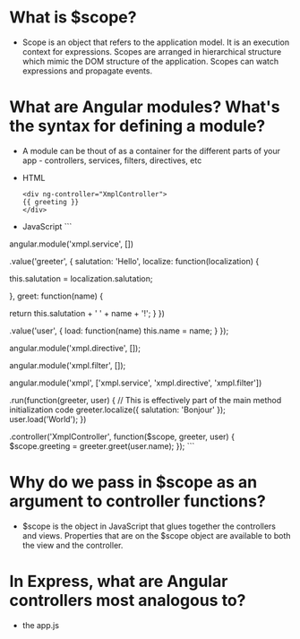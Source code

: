 # What is $scope?

- Scope is an object that refers to the application model. It is an execution context for expressions. Scopes are arranged in hierarchical structure which mimic the DOM structure of the application. Scopes can watch expressions and propagate events.

# What are Angular modules? What's the syntax for defining a module?

- A module can be thout of as a container for the different parts of your app - controllers, services, filters, directives, etc

- HTML

  ```
  <div ng-controller="XmplController">
  {{ greeting }}
  </div>
  ```

- JavaScript ```

angular.module('xmpl.service', [])

.value('greeter', { salutation: 'Hello', localize: function(localization) {

this.salutation = localization.salutation;

}, greet: function(name) {

return this.salutation + ' ' + name + '!'; } })

.value('user', { load: function(name) this.name = name; } });

angular.module('xmpl.directive', []);

angular.module('xmpl.filter', []);

angular.module('xmpl', ['xmpl.service', 'xmpl.directive', 'xmpl.filter'])

.run(function(greeter, user) { // This is effectively part of the main method initialization code greeter.localize({ salutation: 'Bonjour' }); user.load('World'); })

.controller('XmplController', function($scope, greeter, user) { $scope.greeting = greeter.greet(user.name); }); ```

# Why do we pass in $scope as an argument to controller functions?

- $scope is the object in JavaScript that glues together the controllers and views. Properties that are on the $scope object are available to both the view and the controller.

# In Express, what are Angular controllers most analogous to?

- the app.js
